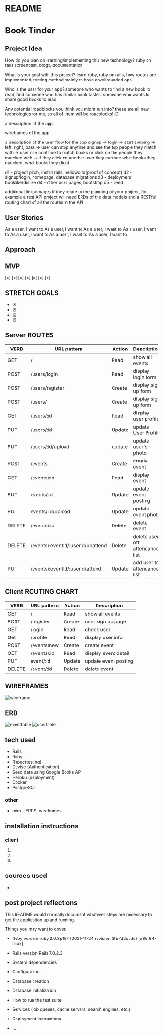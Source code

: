 # README
# Book Tinder

## Project Idea

How do you plan on learning/implementing this new technology?
ruby on rails screencast, blogs, documentation


What is your goal with this project?
learn ruby, ruby on rails, how routes are implemented, testing method 
mainly to have a wellrounded app 


Who is the user for your app?
someone who wants to find a new book to read, find someone who has similar book tastes, someone who wants to share good books to read 


Any potential roadblocks you think you might run into?
these are all new technologies for me, so all of them will be roadblocks! :D


a description of the app


wireframes of the app


a description of the user flow for the app 
signup -> login -> start swiping -> left, right, pass -> user can stop anytime and see the top people they match with -> user can continue to match books or click on the people they matched with -> if they click on another user they can see what books they matched, what books they didnt.

d1 - project pitch, install rails, helloworld(proof of concept)
d2 - signup/login, homepage, database migrations
d3 - deployment booklike/dislike
d4 - other user pages, bootstrap
d5 - seed

additional links/images if they relate to the planning of your project, for example a rest API project will need ERDs of the data models and a RESTful routing chart of all the routes in the API

## User Stories
As a user, I want to 
As a user, I want to 
As a user, I want to 
As a user, I want to 
As a user, I want to 
As a user, I want to 
As a user, I want to 


## Approach



## MVP
[x] 
[x] 
[x] 
[x] 
[x] 
[x] 
[x] 

## STRETCH GOALS

- [x] 
- [x] 
- [x] 
- [x] 


## Server ROUTES

| VERB | URL pattern | Action | Description |
|------|-------------|--------|-------------|
| GET  | / | Read   | show all events |
| POST | /users/login | Read   | display login form |
| POST | /users/register | Create  | display sign up form |
| POST | /users/ | Create  | display sign up form |
| GET  | /users/:id | Read  | display user profile |
| PUT | /users/:id | Update | update User Profile |
| PUT | /users/:id/upload | update  | update user's photo |
| POST | /events | Create | create event|
| GET  | /events/:id       | Read  | display event|
| PUT | events/:id | Update | update event posting |
| PUT | events/:id/upload | Update | update event photo |
| DELETE | /events/:id | Delete | delete event |
| DELETE | /events/:eventId/:userId/unattend | Delete | delete user off attendance list |
| PUT | /events/:eventId/:userId/attend | Update | add user to attendance list |

## Client ROUTING CHART

| VERB | URL pattern | Action | Description |
|------|-------------|--------|-------------|
| GET  | / | Read   | show all events |
| POST | /register        | Create  | user sign up page |
| GET  | /login | Read  | check user |
| Get | /profile | Read   | display user info |
| POST | /events/new | Create | create event|
| GET  | /events/:id       | Read  | display event detail|
| PUT | event/:id | Update | update event posting |
| DELETE | /event/:id | Delete | delete event |


## WIREFRAMES
![wireframe](https://cdn.discordapp.com/attachments/919468128432455700/956715039669239869/Capture.JPG)

## ERD
![eventtable](https://cdn.discordapp.com/attachments/919468128432455700/956715040008966224/Capture2.JPG)
![usertable](https://cdn.discordapp.com/attachments/919468128432455700/956715040273235998/Capture3.JPG)


## tech used
- Rails
- Ruby 
- Rspec(testing)
- Devise (Authentication)
- Seed data using Google Books API
- Heroku (deployment)
- Docker 
- PostgreSQL

### other
- miro - ERDS, wireframes

## installation instructions
### client
1. 
2. 
3. 



## sources used
- 

## post project reflections



This README would normally document whatever steps are necessary to get the
application up and running.

Things you may want to cover:

* Ruby version
  ruby 3.0.3p157 (2021-11-24 revision 3fb7d2cadc) [x86_64-linux]

* Rails version
  Rails 7.0.2.3

* System dependencies

* Configuration

* Database creation

* Database initialization

* How to run the test suite

* Services (job queues, cache servers, search engines, etc.)

* Deployment instructions

* ...
